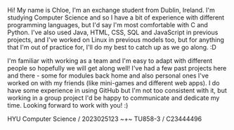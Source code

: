 Hi! My name is Chloe, I'm an exchange student from Dublin, Ireland. I'm studying Computer Science and so I have a bit of experience with different programming languages, but I'd say I'm most comfortable with C and Python. I've also used Java, HTML, CSS, SQL and JavaScript in previous projects, and I've worked on Linux in previous models too, but for anything that I'm out of practice for, I'll do my best to catch up as we go along. :D

I'm familiar with working as a team and I'm easy to adapt with different people so hopefully we will get along well! I've had a few past projects here and there - some for modules back home and also personal ones I've worked on with my friends (like mini-games and different web apps). I do have some experience in using GitHub but I'm not too consistent with it, but working in a group project I'd be happy to communicate and dedicate my time. Looking forward to work with you! :)

HYU Computer Science / 2023025123 ~+~ TU858-3 / C23444496

